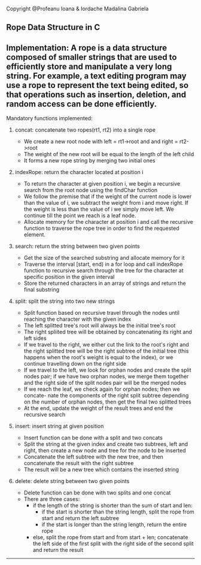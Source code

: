 Copyright @Profeanu Ioana & Iordache Madalina Gabriela

Rope Data Structure in C
-------------------------------------------------------------------------------
Implementation:
    A rope is a data structure composed of smaller strings that are used to 
efficiently store and manipulate a very long string. For example, a text
editing program may use a rope to represent the text being edited, so that
operations such as insertion, deletion, and random access can be done
efficiently.
-------------------------------------------------------------------------------
Mandatory functions implemented:

1. concat: concatenate two ropes(rt1, rt2) into a single rope
    - We create a new root node with left = rt1->root and and right = rt2->root
    - The weight of the new root will be equal to the length of the left child
    - It forms a new rope string by merging two initial ones


2. indexRope: return the character located at position i
    - To return the character at given position i, we begin a recursive search
from the root node using the findChar function 
    - We follow the premise that if the weight of the current node is lower
than the value of i, we subtract the weight from i and move right. If the
weight is less than the value of i we simply move left. We continue till the
point we reach is a leaf node.
    - Allocate memory for the character at position i and call the recursive
function to traverse the rope tree in order to find the requested element.


3. search: return the string between two given points
    - Get the size of the searched substring and allocate memory for it 
    - Traverse the interval [start, end) in a for loop and call indexRope 
function to recursive search through the tree for the character at specific
position in the given interval
    - Store the returned characters in an array of strings and return the final
substring


4. split: split the string into two new strings
    - Split function based on recursive travel through the nodes until reaching
the character with the given index
    - The left splitted tree's root will always be the initial tree's root
    - The right spliited tree will be obtained by concatenating its right and
left sides
    - If we travel to the right, we either cut the link to the root's right and
the right splitted tree will be the right subtree of the initial tree (this
happens when the root's weight is equal to the index), or we continue
travelling down on the right side
    - If we travel to the left, we look for orphan nodes and create the split
nodes pair; if we have two orphan nodes, we merge them together and the right
side of the split nodes pair will be the merged nodes
    - If we reach the leaf, we check again for orphan nodes; then we concate-
nate the components of the right split subtree depending on the number of
orphan nodes, then get the final two splitted trees
    - At the end, update the weight of the result trees and end the recursive
search


5. insert: insert string at given position
    - Insert function can be done with a split and two concats
    - Split the string at the given index and create two subtrees, left and
right, then create a new node and tree for the node to be inserted
    - Concatenate the left subtree with the new tree, and then concatenate the
result with the right subtree
    - The result will be a new tree which contains the inserted string


6. delete: delete string between two given points
    - Delete function can be done with two splits and one concat
    - There are three cases: 
        - if the length of the string is shorter than the sum of start
    and len:
            - if the start is shorter than the string length, split the rope
        from start and return the left subtree
            - if the start is longer than the string length, return the entire
        rope
        - else, split the rope from start and from start + len; concatenate
    the left side of the first split with the right side of the second
    split and return the result
-------------------------------------------------------------------------------  
